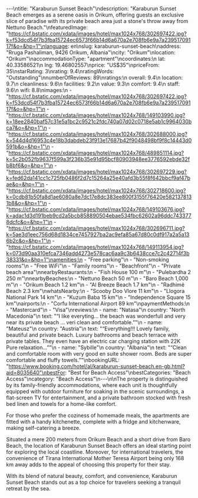 ---\ntitle: "Karaburun Sunset Beach"\ndescription: "Karaburun Sunset Beach emerges as a serene oasis in Orikum, offering guests an exclusive slice of paradise with its private beach area just a stone's throw away from Nettuno Beach."\nfeaturedImage: "https://cf.bstatic.com/xdata/images/hotel/max1024x768/302697422.jpg?k=f53dcd54f7b3fba15724ec6573f66b14d6a670a2e708fb6e9a7a23951709117f&o=&hp=1"\nlanguage: en\nslug: karaburun-sunset-beach\naddress: "Rruga Pashaliman, 9426 Orikum, Albania"\ncity: "Orikum"\nlocation: "Orikum"\naccommodationType: "apartment"\ncoordinates:\n  lat: 40.33586521\n  lng: 19.46802557\nprice: "US$35"\npriceFrom: 35\nstarRating: 3\nrating: 9.4\nratingWords: "Outstanding"\nnumberOfReviews: 89\nratings:\n  overall: 9.4\n  location: 9.7\n  cleanliness: 9.6\n  facilities: 9.2\n  value: 9.3\n  comfort: 9.4\n  staff: 9.6\n  wifi: 8.8\nimages:\n  - "https://cf.bstatic.com/xdata/images/hotel/max1024x768/302697422.jpg?k=f53dcd54f7b3fba15724ec6573f66b14d6a670a2e708fb6e9a7a23951709117f&o=&hp=1"\n  - "https://cf.bstatic.com/xdata/images/hotel/max1024x768/149103990.jpg?k=18ee2840baf57c31e5a1bc2c9521c2fdc740a07d02c0718e5ab1c9964030bca7&o=&hp=1"\n  - "https://cf.bstatic.com/xdata/images/hotel/max1024x768/302688000.jpg?k=544d4d16953c4e18b3dabdeb23f913e17687b42f9048498bf9f8c14443d0591b&o=&hp=1"\n  - "https://cf.bstatic.com/xdata/images/hotel/max1024x768/489851114.jpg?k=5c2b052fb9637f599a3f236b35e91d95bcf80903948ee3776592ebde32fb8bf6&o=&hp=1"\n  - "https://cf.bstatic.com/xdata/images/hotel/max1024x768/302697229.jpg?k=fed62da141cc1c725fb0486f2d7c15264a25e40afd3b55f8f642bbcf9af47bae&o=&hp=1"\n  - "https://cf.bstatic.com/xdata/images/hotel/max1024x768/302718600.jpg?k=0cdb81b50fa8d1ae6080a8e7dc17e8dc383ee800f3155f76420e5821378131b8&o=&hp=1"\n  - "https://cf.bstatic.com/xdata/images/hotel/max1024x768/149103676.jpg?k=adac1d3d191beb9cd2a5bcb858890504ebae534fbc62602a96ddc7433778dcfc&o=&hp=1"\n  - "https://cf.bstatic.com/xdata/images/hotel/max1024x768/302696711.jpg?k=5ae3d1eec756d68d1834ce7457927ba2ac9efa85a67d80c0df917a2a5a136b2c&o=&hp=1"\n  - "https://cf.bstatic.com/xdata/images/hotel/max1024x768/149113954.jpg?k=073d90aa310efca7346add4273e578cac6aa9c3b6438cce7c2c42714f3b38331&o=&hp=1"\namenities:\n  - "Free parking"\n  - "Non-smoking rooms"\n  - "Free WiFi"\n  - "Family rooms"\n  - "Beachfront"\n  - "Private beach area"\nnearbyRestaurants:\n  - "Fish House 100 m"\n  - "Pulebardha 2 250 m"\nnearbyBeaches:\n  - "Nettuno Beach 50 m"\n  - "Baro Beach 1,000 m"\n  - "Orikum Beach 1.2 km"\n  - "Al Breeze Beach 1.7 km"\n  - "Radhimë Beach 2.3 km"\nwhatsNearby:\n  - "Scooby Doo Vlore 11 km"\n  - "Llogora National Park 14 km"\n  - "Kuzum Baba 15 km"\n  - "Independence Square 15 km"\nairports:\n  - "Corfu International Airport 89 km"\npaymentMethods:\n  - "Mastercard"\n  - "Visa"\nreviews:\n  - name: "Natasa"\n    country: "North Macedonia"\n    text: "“I like everyting... the beach was wonderfull and very near its private beach ... veri clean and comfortable.”"\n  - name: "Mateusz"\n    country: "Austria"\n    text: "“Everything!!! Lovely family, beautiful and private beach. Luxury bathrooms and beach terrace with private tables.
They even have an electric car charging station with 22K Pure relaxation…”"\n  - name: "Sybille"\n    country: "Albania"\n    text: "“Clean and comfortable room with very good en suite shower room. Beds are super comfortable and fluffy towels.”"\nbookingURL: "https://www.booking.com/hotel/al/karaburun-sunset-beach.en-gb.html?aid=8035640"\nbestFor: "Best for Beach Access"\nbestCategories: "Beach Access"\ncategory: "Beach Access"\n---\n\nThe property is distinguished by its family-friendly accommodations, where each unit is thoughtfully equipped with outdoor furniture for soaking in the scenic surroundings, a flat-screen TV for entertainment, and a private bathroom stocked with fresh bed linen and towels for a home-like comfort.

For those who prefer the coziness of homemade meals, the apartments are fitted with a handy kitchenette, complete with a fridge and kitchenware, making self-catering a breeze. 

Situated a mere 200 meters from Orikum Beach and a short drive from Baro Beach, the location of Karaburun Sunset Beach offers an ideal starting point for exploring the local coastline. Moreover, for international travelers, the convenience of Tirana International Mother Teresa Airport being only 168 km away adds to the appeal of choosing this property for their stay.

With its blend of natural beauty, comfort, and convenience, Karaburun Sunset Beach stands out as a top choice for travelers seeking a tranquil retreat by the sea.